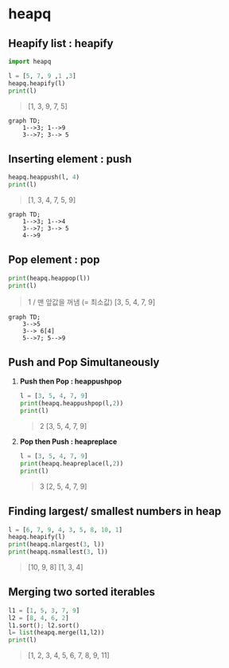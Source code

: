 # heapq



## Heapify list : heapify

```python
import heapq

l = [5, 7, 9 ,1 ,3]
heapq.heapify(l)
print(l)
```

> [1, 3, 9, 7, 5]

```mermaid
graph TD;
    1-->3; 1-->9
    3-->7; 3--> 5
```



## Inserting element : push

```python
heapq.heappush(l, 4)
print(l)
```

> [1, 3, 4, 7, 5, 9]

```mermaid
graph TD;
    1-->3; 1-->4
    3-->7; 3--> 5
    4-->9
```



## Pop element : pop

```python
print(heapq.heappop(l))
print(l)
```

>1						/ 맨 앞값을 꺼냄 (= 최소값)
>[3, 5, 4, 7, 9]

```mermaid
graph TD;
 	3-->5
    3--> 6[4]
    5-->7; 5-->9
```



## Push and Pop Simultaneously



1. **Push then Pop : heappushpop**

	```python
	l = [3, 5, 4, 7, 9]
	print(heapq.heappushpop(l,2))
	print(l)
	```

	> 2
	> [3, 5, 4, 7, 9]

	

2. **Pop then Push : heapreplace**

	```python
	l = [3, 5, 4, 7, 9]
	print(heapq.heapreplace(l,2))
	print(l)
	```

	>3
	>[2, 5, 4, 7, 9]



## Finding largest/ smallest numbers in heap

```python
l = [6, 7, 9, 4, 3, 5, 8, 10, 1] 
heapq.heapify(l)
print(heapq.nlargest(3, l))
print(heapq.nsmallest(3, l))
```

>[10, 9, 8]
>[1, 3, 4]



## Merging two sorted iterables

```python
l1 = [1, 5, 3, 7, 9]
l2 = [8, 4, 6, 2] 
l1.sort(); l2.sort()
l= list(heapq.merge(l1,l2))
print(l)
```

> [1, 2, 3, 4, 5, 6, 7, 8, 9, 11]